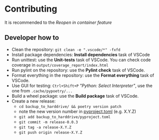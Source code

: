 # Contributing

It is recommended to the *Reopen in container feature*

## Developer how to

- Clean the repository: `git clean -e ".vscode/*" -fxfd`
- Install package dependencies: **Install dependencies** task of VSCode
- Run unittest: use the **Unit-tests** task of VSCode.
You can check code coverage in `output/coverage_report/index.html`
- Run pylint on the repository: use the **Pylint check** task of VSCode.
- Format everything in the repository: use the **Format everything** task of VSCode.
- Use GUI for testing: `Ctrl+Shift+P` *"Python: Select Interpreter"*,
use the one from `.cache/pypoetry/...`
- Build a wheel package: use the **Build package** task of VSCode.
- Create a new release:
  - `cd backup_to_harddrive/ && poetry version patch`
  - note the new version number in [pyproject.toml](backup_to_harddrive/pyproject.toml#L7)
  (e.g. X.Y.Z)
  - `git add backup_to_harddrive/pyproject.toml`
  - `git commit -m release-0.0.3`
  - `git tag -a release-X.Y.Z`
  - `git push origin release-X.Y.Z`
